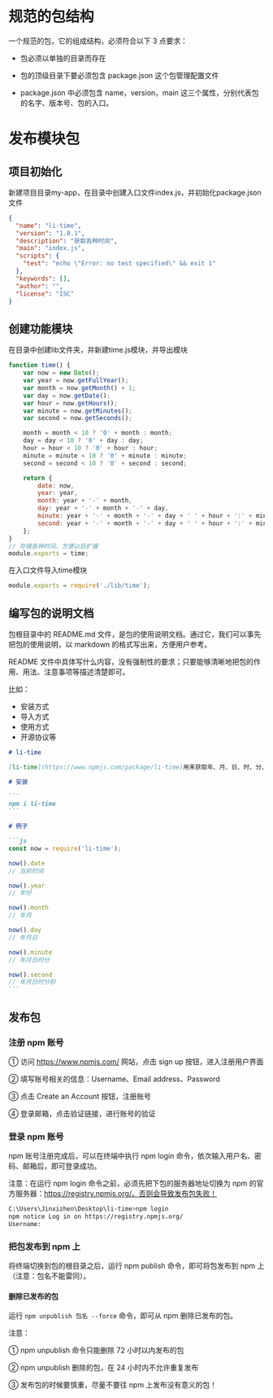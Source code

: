 # 规范的包结构

一个规范的包，它的组成结构，必须符合以下 3 点要求：

- 包必须以单独的目录而存在

- 包的顶级目录下要必须包含 package.json 这个包管理配置文件

- package.json 中必须包含 name，version，main 这三个属性，分别代表包的名字、版本号、包的入口。	

# 发布模块包

## 项目初始化

新建项目目录my-app，在目录中创建入口文件index.js，并初始化package.json文件

```json
{
  "name": "li-time",
  "version": "1.0.1",
  "description": "获取各种时间",
  "main": "index.js",
  "scripts": {
    "test": "echo \"Error: no test specified\" && exit 1"
  },
  "keywords": [],
  "author": "",
  "license": "ISC"
}
```

## 创建功能模块

在目录中创建lib文件夹，并新建time.js模块，并导出模块

```js
function time() {
	var now = new Date();
	var year = now.getFullYear();
	var month = now.getMonth() + 1;
	var day = now.getDate();
	var hour = now.getHours();
	var minute = now.getMinutes();
	var second = now.getSeconds();

	month = month < 10 ? '0' + month : month;
	day = day < 10 ? '0' + day : day;
	hour = hour < 10 ? '0' + hour : hour;
	minute = minute < 10 ? '0' + minute : minute;
	second = second < 10 ? '0' + second : second;

	return {
		date: now,
		year: year,
		month: year + '-' + month,
		day: year + '-' + month + '-' + day,
		minute: year + '-' + month + '-' + day + ' ' + hour + ':' + minute,
		second: year + '-' + month + '-' + day + ' ' + hour + ':' + minute + ':' + second,
	};
}
// 存储各种时间，方便以后扩展
module.exports = time;
```

在入口文件导入time模块

```js
module.exports = require('./lib/time');
```

## 编写包的说明文档

包根目录中的 README.md 文件，是包的使用说明文档。通过它，我们可以事先把包的使用说明，以 markdown 的格式写出来，方便用户参考。

README 文件中具体写什么内容，没有强制性的要求；只要能够清晰地把包的作用、用法、注意事项等描述清楚即可。

比如：

- 安装方式
- 导入方式
- 使用方式
- 开源协议等

````markdown
# li-time

[li-time](https://www.npmjs.com/package/li-time)用来获取年、月、日、时、分、秒的时间。

# 安装

```
npm i li-time
```

# 例子

```js
const now = require('li-time');

now().date 
// 当前时间

now().year
// 年份

now().month
// 年月

now().day
// 年月日

now().minute
// 年月日时分

now().second
// 年月日时分秒
```
````

## 发布包

### 注册 npm 账号

① 访问 https://www.npmjs.com/ 网站，点击 sign up 按钮，进入注册用户界面

② 填写账号相关的信息：Username、Email address、Password

③ 点击 Create an Account 按钮，注册账号

④ 登录邮箱，点击验证链接，进行账号的验证

### 登录 npm 账号

npm 账号注册完成后，可以在终端中执行 npm login 命令，依次输入用户名、密码、邮箱后，即可登录成功。

注意：在运行 npm login 命令之前，必须先把下包的服务器地址切换为 npm 的官方服务器：https://registry.npmjs.org/。否则会导致发布包失败！

```bash
C:\Users\Jinxizhen\Desktop\li-time>npm login
npm notice Log in on https://registry.npmjs.org/
Username:
```

### 把包发布到 npm 上

将终端切换到包的根目录之后，运行 npm publish 命令，即可将包发布到 npm 上（注意：包名不能雷同）。

#### 删除已发布的包

运行 `npm unpublish 包名 --force` 命令，即可从 npm 删除已发布的包。

注意：

① npm unpublish 命令只能删除 72 小时以内发布的包

② npm unpublish 删除的包，在 24 小时内不允许重复发布

③ 发布包的时候要慎重，尽量不要往 npm 上发布没有意义的包！
